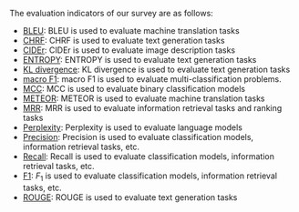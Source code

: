 The evaluation indicators of our survey are as follows:
- [BLEU](./pdf/BLEU.pdf): BLEU is used to evaluate machine translation tasks
- [CHRF](./pdf/CHRF.pdf): CHRF is used to evaluate text generation tasks
- [CIDEr](./pdf/CIDEr.pdf): CIDEr is used to evaluate image description tasks
- [ENTROPY](./pdf/ENTROPY.pdf): ENTROPY is used to evaluate text generation tasks
- [KL divergence](./pdf/KL_divergence.pdf): KL divergence is used to evaluate text generation tasks
- [macro F1](./pdf/macro_F1.pdf): macro F1 is used to evaluate multi-classification problems.
- [MCC](./pdf/MCC.pdf): MCC is used to evaluate binary classification models
- [METEOR](./pdf/METEOR.pdf): METEOR is used to evaluate machine translation tasks
- [MRR](./pdf/MRR.pdf): MRR is used to evaluate information retrieval tasks and ranking tasks
- [Perplexity](./pdf/Perplexity.pdf): Perplexity is used to evaluate language models
- [Precision](./pdf/Precision,Recall,F1.pdf): Precision is used to evaluate classification models, information retrieval tasks, etc.
- [Recall](./pdf/Precision,Recall,F1.pdf): Recall is used to evaluate classification models, information retrieval tasks, etc.
- [F1](./pdf/Precision,Recall,F1.pdf): $F_1$ is used to evaluate classification models, information retrieval tasks, etc.
- [ROUGE](./pdf/ROUGE.pdf): ROUGE is used to evaluate text generation tasks